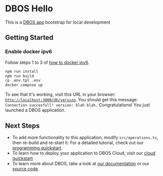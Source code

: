 # DBOS Hello

This is a [DBOS app](https://docs.dbos.dev/) bootstrap for local development

## Getting Started

### Enable docker ipv6
Follow steps 1 to 3 of [how to docker ipv6](https://docs.docker.com/config/daemon/ipv6/).

```bash
npm run install
npm run build
cp .env.tpl .env
docker compose up
```
To see that it's working, visit this URL in your browser: [`http://localhost:3000/db/version`](http://localhost:3000/db/version).
You should get this message: `Connection succesfull! version: blah blah.`
Congratulations! You just launched a DBOS application.

## Next Steps

- To add more functionality to this application, modify `src/operations.ts`, then re-build and re-start it. For a detailed tutorial, check out our [programming quickstart](https://docs.dbos.dev/getting-started/quickstart-programming).
- To learn how to deploy your application to DBOS Cloud, visit our [cloud quickstart](https://docs.dbos.dev/getting-started/quickstart-cloud/)
- To learn more about DBOS, take a look at [our documentation](https://docs.dbos.dev/) or our [source code](https://github.com/dbos-inc/dbos-sdk).

